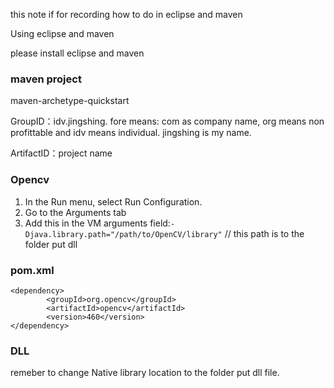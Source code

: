 this note if for recording how to do in eclipse and maven

Using eclipse and maven

please install eclipse and maven

### maven project 
maven-archetype-quickstart

GroupID：idv.jingshing. fore means: com as company name, org means non profittable and idv means individual. jingshing is my name.

ArtifactID：project name

### Opencv

1. In the Run menu, select Run Configuration.
2. Go to the Arguments tab
3. Add this in the VM arguments field:```-Djava.library.path="/path/to/OpenCV/library"``` // this path is to the folder put dll

### pom.xml
```
<dependency>
		<groupId>org.opencv</groupId>
   		<artifactId>opencv</artifactId>
   		<version>460</version>
</dependency>
```

### DLL
remeber to change Native library location to the folder put dll file.
